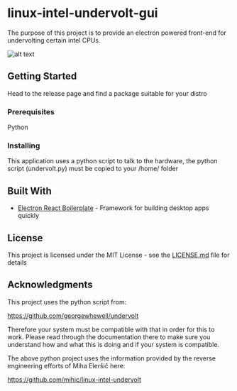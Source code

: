 # linux-intel-undervolt-gui

The purpose of this project is to provide an electron powered front-end for undervolting certain intel CPUs.

![alt text](https://i.imgur.com/7ZJWxeO.png)

## Getting Started

Head to the release page and find a package suitable for your distro

### Prerequisites

Python


### Installing

This application uses a python script to talk to the hardware, the python script (undervolt.py) must be copied to your /home/ folder


## Built With

* [Electron React Boilerplate](https://github.com/electron-react-boilerplate/electron-react-boilerplate) - Framework for building desktop apps quickly



## License

This project is licensed under the MIT License - see the [LICENSE.md](LICENSE.md) file for details

## Acknowledgments

This project uses the python script from:

https://github.com/georgewhewell/undervolt

Therefore your system must be compatible with that in order for this to work. Please read through the documentation there to make sure you understand how and what this is doing and if your system is compatible.

The above python project uses the information provided by the reverse engineering efforts of Miha Eleršič here:

https://github.com/mihic/linux-intel-undervolt


